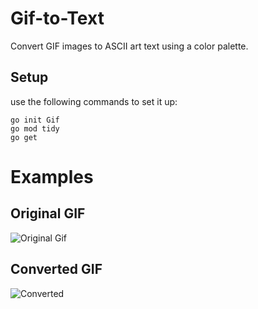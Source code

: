 # Gif-to-Text

Convert GIF images to ASCII art text using a color palette.

## Setup

use the following commands to set it up:

    go init Gif
    go mod tidy
    go get

# Examples

## Original GIF
![Original Gif](https://media.discordapp.net/attachments/1121632923276292159/1169115493559447572/IMG_1409.gif?ex=65543aa6&is=6541c5a6&hm=ff087efd4e698582cc685cd32574d2ea03a5aacece5a11adbd3d10ee7e97d7d7)

## Converted GIF
![Converted](https://i.imgur.com/FRId6NX.gif)
